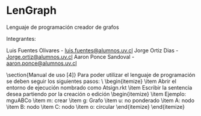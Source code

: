 # LenGraph
Lenguaje de programación creador de grafos

Integrantes: 

Luis Fuentes Olivares - luis.fuentes@alumnos.uv.cl
Jorge Ortiz Dias -  Jorge.ortiz@alumnos.uv.cl
Aaron Ponce Sandoval - aaron.ponce@alumnos.uv.cl

\section{Manual de uso [4]}
Para poder utilizar el lenguaje de programación se deben seguir los siguientes pasos:
\\
\begin{itemize}
    \item Abrir el entorno de ejecución nombrado como Atsign.rkt
    \item Escribir la sentencia desea partiendo por la creación o edición
    \begin{itemize}
        \item Ejemplo: mguABCo
        \item m: crear
        \item g: Grafo
        \item u: no ponderado
        \item A: nodo
        \item B: nodo
        \item C: nodo
        \item o: circular
    \end{itemize}
\end{itemize}
